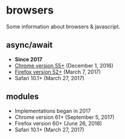 # browsers

Some information about browsers & javascript.

## async/await

* **Since 2017**
* [Chrome version 55+](https://www.lambdatest.com/web-technologies/async-functions-chrome) (December 1, 2016)
* [Firefox version 52+](https://www.lambdatest.com/web-technologies/async-functions-firefox) (March 7, 2017)
* Safari 10.1+ (March 27, 2017)


## modules

* Implementations began in 2017
* Chrome version 61+ (September 5, 2017)
* Firefox version 60+ (June 26, 2018)
* Safari 10.1+ (March 27, 2017)
 
